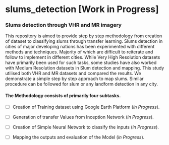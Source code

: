 # slums_detection [Work in Progress]
### Slums detection through VHR and MR imagery 

This repository is aimed to provide step by step methodology from creation of dataset to classifying slums through transfer learning.
Slums detection in cities of major developing nations has been experimented with different methods and techniques. Majority of which are difficult to reiterate and follow to implement in different cities. While Very High Resolution datasets have primarily been used for such tasks, some studies have also worked with Medium Resolution datasets in Slum detection and mapping. This study utilised both VHR and MR datasets and compared the results. We demonstrate a simple step by step approach to map slums. Similar procedure can be followed for slum or any landform detection in any city.

#### The Methodology consists of primarily four subtasks. 
- [ ] Creation of Training dataset using Google Earth Platform (*in Progress*).
- [ ] Generation of transfer Values from Inception Network (*in Progress*).
- [ ] Creation of Simple Neural Network to classify the inputs (*in Progress*).
- [ ] Mapping the outputs and evaluation of the Model (*in Progress*).

